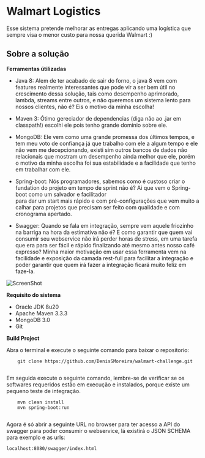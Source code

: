 Walmart Logistics
=======
Esse sistema pretende melhorar as entregas aplicando uma logística que sempre visa o menor custo para nossa querida Walmart :)  



**Sobre a solução** 
-------  

**Ferramentas útilizadas**

  * Java 8: Alem de ter acabado de sair do forno, o java 8 vem com features realmente interessantes que pode vir a ser bem útil no crescimento dessa solução, tais como desempenho aprimorado, lambda, streams entre outros, e não queremos um sistema lento para nossos clientes, não é? Eis o motivo da minha escolha!
  
  * Maven 3: Ótimo gereciador de dependencias (diga não ao .jar em classpath!) escolhi ele pois tenho grande dominio sobre ele. 
  
  * MongoDB: Ele vem como uma grande promessa dos últimos tempos, e tem meu voto de confiança já que trabalho com ele a algum tempo e ele não vem me decepcionando, existi sim outros bancos de dados não relacionais que mostram um desempenho ainda melhor que ele, porém o motivo da minha escolha foi sua estabilidade e a facilidade que tenho em trabalhar com ele.
  
  * Spring-boot: Nós programadores, sabemos como é custoso criar o fundation do projeto em tempo de sprint não é? Ai que vem o Spring-boot como um salvador e facilitador  
 para dar um start mais rápido e com pré-configurações que vem muito a calhar para projetos que precisam ser feito com qualidade e com cronograma apertado.
 
  * Swagger: Quando se fala em integração, sempre vem aquele friozinho na barriga na hora da estimativa não é? E como garantir que quem vai consumir seu webservice não irá perder horas de stress, em uma tarefa que era para ser fácil e rápido finalizando até mesmo antes nosso café expresso? Minha maior motivação em usar essa ferramenta vem na facilidade e exposição da camada rest-full para facilitar a integração e poder garantir que quem irá fazer a integração ficará muito feliz em faze-la.
    
![ScreenShot](https://lh4.googleusercontent.com/7V_X-ZE-bprk1efmlbAEVn-xs0yNwPj2UT6PE8u4qdYHroTQLUAd8B1ZrdezRgnNMrPUOXPFljnIi3o=w1342-h547-rw)
    
    
**Requisito do sistema**
    
  * Oracle JDK 8u20
  * Apache Maven 3.3.3
  * MongoDB 3.0   
  * Git
 
**Build Project**   

   Abra o terminal e execute o seguinte comando para baixar o repositorio:
   
```
    git clone https://github.com/DenisSMoreira/walmart-challenge.git
   
```
 Em seguida execute o seguinte comando, lembre-se de verificar se os softwares requeridos estão em execução e instalados, porque existe um pequeno teste de integração.
 
```
    mvn clean install
    mvn spring-boot:run
   
```

 Agora é só abrir a seguinte URL no browser para ter acesso a API do swagger para poder consumir o webservice, lá existirá o JSON SCHEMA para exemplo e as urls:
 
 ```
 localhost:8080/swagger/index.html
 
 ```
